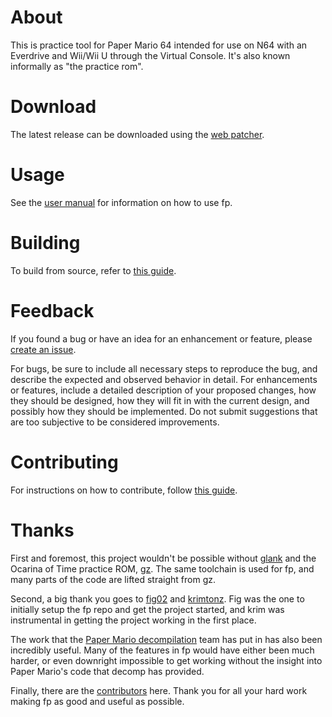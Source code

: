 # About
This is practice tool for Paper Mario 64 intended for use on N64 with an Everdrive and Wii/Wii U through the Virtual Console. It's also known informally as "the practice rom".

# Download
The latest release can be downloaded using the [web patcher](https://fp-patcher.starhaven.dev/).

# Usage
See the [user manual](https://fp-docs.starhaven.dev/) for information on how to use fp.

# Building
To build from source, refer to [this guide](https://github.com/jcog/fp/blob/develop/BUILDING.md).  

# Feedback
If you found a bug or have an idea for an enhancement or feature, please [create an issue](https://github.com/JCog/fp/issues).

For bugs, be sure to include all necessary steps to reproduce the bug, and describe the expected and observed behavior in detail. For enhancements or features, include a detailed description of your proposed changes, how they should be designed, how they will fit in with the current design, and possibly how they should be implemented. Do not submit suggestions that are too subjective to be considered improvements.

# Contributing
For instructions on how to contribute, follow [this guide](https://github.com/jcog/fp/blob/develop/CONTRIBUTING.md).

# Thanks
First and foremost, this project wouldn't be possible without [glank](https://github.com/glankk) and the Ocarina of Time practice ROM, [gz](https://github.com/glankk/gz). The same toolchain is used for fp, and many parts of the code are lifted straight from gz.

Second, a big thank you goes to [fig02](https://github.com/fig02) and [krimtonz](https://github.com/krimtonz). Fig was the one to initially setup the fp repo and get the project started, and krim was instrumental in getting the project working in the first place.

The work that the [Paper Mario decompilation](https://github.com/pmret/papermario) team has put in has also been incredibly useful. Many of the features in fp would have either been much harder, or even downright impossible to get working without the insight into Paper Mario's code that decomp has provided.

Finally, there are the [contributors](https://github.com/JCog/fp/graphs/contributors) here. Thank you for all your hard work making fp as good and useful as possible.
